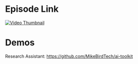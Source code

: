 # Episode Link

[![Video Thumbnail](https://img.youtube.com/vi/uAo513GIwoU/maxresdefault.jpg)](https://www.youtube.com/watch?v=uAo513GIwoU)



# Demos

Research Assistant: https://github.com/MikeBirdTech/ai-toolkit

